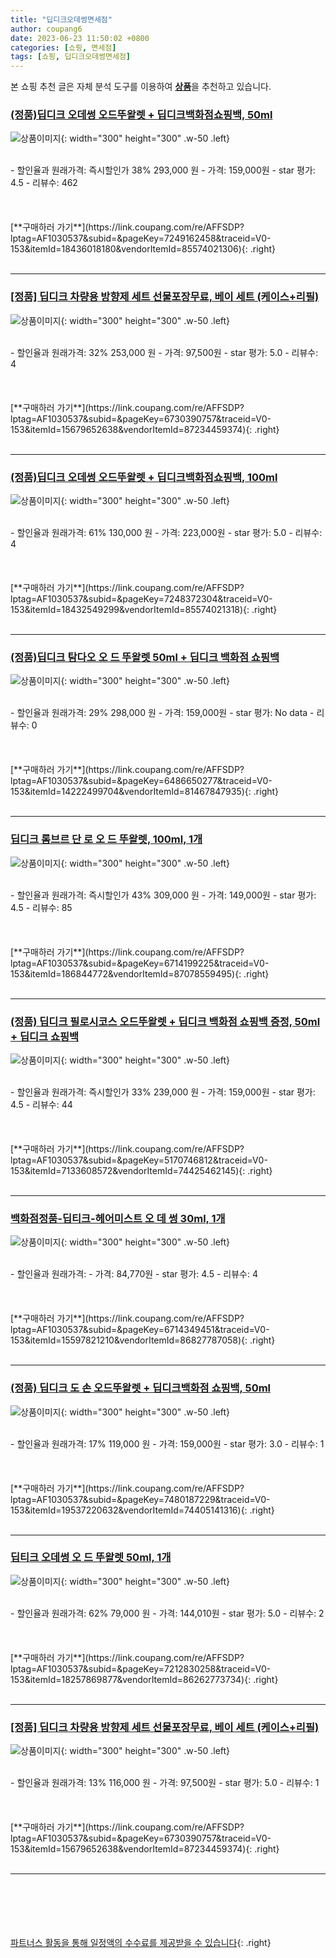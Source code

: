 ```yaml
---
title: "딥디크오데썽면세점"
author: coupang6
date: 2023-06-23 11:50:02 +0800
categories: [쇼핑, 면세점]
tags: [쇼핑, 딥디크오데썽면세점]
---
```


본 쇼핑 추천 글은 자체 분석 도구를 이용하여 [**상품**](https://link.coupang.com/a/bao1ui)을 추천하고 있습니다.

### [(정품)딥디크 오데썽 오드뚜왈렛 + 딥디크백화점쇼핑백, 50ml](https://link.coupang.com/re/AFFSDP?lptag=AF1030537&subid=&pageKey=7249162458&traceid=V0-153&itemId=18436018180&vendorItemId=85574021306)

![상품이미지](https://thumbnail8.coupangcdn.com/thumbnails/remote/230x230ex/image/vendor_inventory/5ced/f0cb4a91ac9f9a4b161ff99fe665f8036b18c63e7f4f7369e093254e9a00.jpg){: width="300" height="300" .w-50 .left}


<br>
- 할인율과 원래가격: 즉시할인가 38%  293,000   원
- 가격: 159,000원
- star 평가: 4.5
- 리뷰수: 462
<br>
<br>
<br>
<br>
[**구매하러 가기**](https://link.coupang.com/re/AFFSDP?lptag=AF1030537&subid=&pageKey=7249162458&traceid=V0-153&itemId=18436018180&vendorItemId=85574021306){: .right}
<br>
<br>

---

### [[정품] 딥디크 차량용 방향제 세트 선물포장무료, 베이 세트 (케이스+리필)](https://link.coupang.com/re/AFFSDP?lptag=AF1030537&subid=&pageKey=6730390757&traceid=V0-153&itemId=15679652638&vendorItemId=87234459374)

![상품이미지](https://thumbnail9.coupangcdn.com/thumbnails/remote/230x230ex/image/vendor_inventory/79b5/f507d4b4e1d5a8daae5355899bb17d3918fa7809e0f469d7d25e55939da5.jpeg){: width="300" height="300" .w-50 .left}


<br>
- 할인율과 원래가격: 32%  253,000   원
- 가격: 97,500원
- star 평가: 5.0
- 리뷰수: 4
<br>
<br>
<br>
<br>
[**구매하러 가기**](https://link.coupang.com/re/AFFSDP?lptag=AF1030537&subid=&pageKey=6730390757&traceid=V0-153&itemId=15679652638&vendorItemId=87234459374){: .right}
<br>
<br>

---

### [(정품)딥디크 오데썽 오드뚜왈렛 + 딥디크백화점쇼핑백, 100ml](https://link.coupang.com/re/AFFSDP?lptag=AF1030537&subid=&pageKey=7248372304&traceid=V0-153&itemId=18432549299&vendorItemId=85574021318)

![상품이미지](https://thumbnail8.coupangcdn.com/thumbnails/remote/230x230ex/image/vendor_inventory/5ced/f0cb4a91ac9f9a4b161ff99fe665f8036b18c63e7f4f7369e093254e9a00.jpg){: width="300" height="300" .w-50 .left}


<br>
- 할인율과 원래가격: 61%  130,000   원
- 가격: 223,000원
- star 평가: 5.0
- 리뷰수: 4
<br>
<br>
<br>
<br>
[**구매하러 가기**](https://link.coupang.com/re/AFFSDP?lptag=AF1030537&subid=&pageKey=7248372304&traceid=V0-153&itemId=18432549299&vendorItemId=85574021318){: .right}
<br>
<br>

---

### [(정품)딥디크 탐다오 오 드 뚜왈렛 50ml + 딥디크 백화점 쇼핑백](https://link.coupang.com/re/AFFSDP?lptag=AF1030537&subid=&pageKey=6486650277&traceid=V0-153&itemId=14222499704&vendorItemId=81467847935)

![상품이미지](https://thumbnail7.coupangcdn.com/thumbnails/remote/230x230ex/image/vendor_inventory/093d/0bcff9d0ed8ad93440662a4b3e8701c9c94b68b967ede6413c7a108a5901.jpg){: width="300" height="300" .w-50 .left}


<br>
- 할인율과 원래가격: 29%  298,000   원
- 가격: 159,000원
- star 평가: No data
- 리뷰수: 0
<br>
<br>
<br>
<br>
[**구매하러 가기**](https://link.coupang.com/re/AFFSDP?lptag=AF1030537&subid=&pageKey=6486650277&traceid=V0-153&itemId=14222499704&vendorItemId=81467847935){: .right}
<br>
<br>

---

### [딥디크 롬브르 단 로 오 드 뚜왈렛, 100ml, 1개](https://link.coupang.com/re/AFFSDP?lptag=AF1030537&subid=&pageKey=6714199225&traceid=V0-153&itemId=186844772&vendorItemId=87078559495)

![상품이미지](https://thumbnail6.coupangcdn.com/thumbnails/remote/230x230ex/image/vendor_inventory/d976/33fc5049b234dfb3126818d0443f3b34ee16886208f6ad6ced4aa1e49500.jpg){: width="300" height="300" .w-50 .left}


<br>
- 할인율과 원래가격: 즉시할인가 43%  309,000   원
- 가격: 149,000원
- star 평가: 4.5
- 리뷰수: 85
<br>
<br>
<br>
<br>
[**구매하러 가기**](https://link.coupang.com/re/AFFSDP?lptag=AF1030537&subid=&pageKey=6714199225&traceid=V0-153&itemId=186844772&vendorItemId=87078559495){: .right}
<br>
<br>

---

### [(정품) 딥디크 필로시코스 오드뚜왈렛 + 딥디크 백화점 쇼핑백 증정, 50ml + 딥디크 쇼핑백](https://link.coupang.com/re/AFFSDP?lptag=AF1030537&subid=&pageKey=5170746812&traceid=V0-153&itemId=7133608572&vendorItemId=74425462145)

![상품이미지](https://thumbnail8.coupangcdn.com/thumbnails/remote/230x230ex/image/vendor_inventory/8ebe/27448aab74e273116ca5c30c9a61f6b2012c310b52de7a750f30f16dbae6.jpg){: width="300" height="300" .w-50 .left}


<br>
- 할인율과 원래가격: 즉시할인가 33%  239,000   원
- 가격: 159,000원
- star 평가: 4.5
- 리뷰수: 44
<br>
<br>
<br>
<br>
[**구매하러 가기**](https://link.coupang.com/re/AFFSDP?lptag=AF1030537&subid=&pageKey=5170746812&traceid=V0-153&itemId=7133608572&vendorItemId=74425462145){: .right}
<br>
<br>

---

### [백화점정품-딥티크-헤어미스트 오 데 썽 30ml, 1개](https://link.coupang.com/re/AFFSDP?lptag=AF1030537&subid=&pageKey=6714349451&traceid=V0-153&itemId=15597821210&vendorItemId=86827787058)

![상품이미지](https://thumbnail10.coupangcdn.com/thumbnails/remote/230x230ex/image/vendor_inventory/f3d6/bda85a9b699967487116155e37d8f1ef9edba585bd3d4a1b61706cca53fe.png){: width="300" height="300" .w-50 .left}


<br>
- 할인율과 원래가격: 
- 가격: 84,770원
- star 평가: 4.5
- 리뷰수: 4
<br>
<br>
<br>
<br>
[**구매하러 가기**](https://link.coupang.com/re/AFFSDP?lptag=AF1030537&subid=&pageKey=6714349451&traceid=V0-153&itemId=15597821210&vendorItemId=86827787058){: .right}
<br>
<br>

---

### [(정품) 딥디크 도 손 오드뚜왈렛 + 딥디크백화점 쇼핑백, 50ml](https://link.coupang.com/re/AFFSDP?lptag=AF1030537&subid=&pageKey=7480187229&traceid=V0-153&itemId=19537220632&vendorItemId=74405141316)

![상품이미지](https://thumbnail6.coupangcdn.com/thumbnails/remote/230x230ex/image/vendor_inventory/82ec/0ec8490dbbbf1ae40610dc6b635b487fe03534f9abf8397c46414a3574c6.jpg){: width="300" height="300" .w-50 .left}


<br>
- 할인율과 원래가격: 17%  119,000   원
- 가격: 159,000원
- star 평가: 3.0
- 리뷰수: 1
<br>
<br>
<br>
<br>
[**구매하러 가기**](https://link.coupang.com/re/AFFSDP?lptag=AF1030537&subid=&pageKey=7480187229&traceid=V0-153&itemId=19537220632&vendorItemId=74405141316){: .right}
<br>
<br>

---

### [딥티크 오데썽 오 드 뚜왈렛 50ml, 1개](https://link.coupang.com/re/AFFSDP?lptag=AF1030537&subid=&pageKey=7212830258&traceid=V0-153&itemId=18257869877&vendorItemId=86262773734)

![상품이미지](https://thumbnail9.coupangcdn.com/thumbnails/remote/230x230ex/image/vendor_inventory/48b1/3d4f6c2a35ff2425727fe4b8e0dfc480d9a62920018443ba786e40e1672b.jpg){: width="300" height="300" .w-50 .left}


<br>
- 할인율과 원래가격: 62%  79,000   원
- 가격: 144,010원
- star 평가: 5.0
- 리뷰수: 2
<br>
<br>
<br>
<br>
[**구매하러 가기**](https://link.coupang.com/re/AFFSDP?lptag=AF1030537&subid=&pageKey=7212830258&traceid=V0-153&itemId=18257869877&vendorItemId=86262773734){: .right}
<br>
<br>

---

### [[정품] 딥디크 차량용 방향제 세트 선물포장무료, 베이 세트 (케이스+리필)](https://link.coupang.com/re/AFFSDP?lptag=AF1030537&subid=&pageKey=6730390757&traceid=V0-153&itemId=15679652638&vendorItemId=87234459374)

![상품이미지](https://thumbnail9.coupangcdn.com/thumbnails/remote/230x230ex/image/vendor_inventory/79b5/f507d4b4e1d5a8daae5355899bb17d3918fa7809e0f469d7d25e55939da5.jpeg){: width="300" height="300" .w-50 .left}


<br>
- 할인율과 원래가격: 13%  116,000   원
- 가격: 97,500원
- star 평가: 5.0
- 리뷰수: 1
<br>
<br>
<br>
<br>
[**구매하러 가기**](https://link.coupang.com/re/AFFSDP?lptag=AF1030537&subid=&pageKey=6730390757&traceid=V0-153&itemId=15679652638&vendorItemId=87234459374){: .right}
<br>
<br>

---
<br><br><br><br><br> [파트너스 활동을 통해 일정액의 수수료를 제공받을 수 있습니다](https://link.coupang.com/a/bao1ui){: .right}
